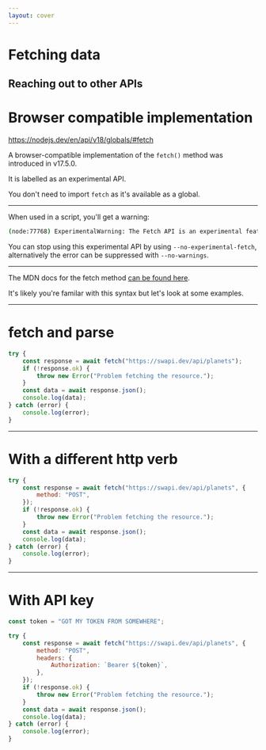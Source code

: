 ```yaml
---
layout: cover
---
```


# Fetching data
Reaching out to other APIs
---

# Browser compatible implementation

https://nodejs.dev/en/api/v18/globals/#fetch

A browser-compatible implementation of the `fetch()` method was introduced in v17.5.0.

It is labelled as an experimental API.

You don't need to import `fetch` as it's available as a global.

---

When used in a script, you'll get a warning:

```bash
(node:77768) ExperimentalWarning: The Fetch API is an experimental feature. This feature could change at any time
```

You can stop using this experimental API by using `--no-experimental-fetch`, alternatively the error can be suppressed with `--no-warnings`.

---

The MDN docs for the fetch method [can be found here](https://developer.mozilla.org/en-US/docs/Web/API/fetch).

It's likely you're familar with this syntax but let's look at some examples.

---

# fetch and parse



```js {all|2|3-5|6|7}
try {
	const response = await fetch("https://swapi.dev/api/planets");
	if (!response.ok) {
		throw new Error("Problem fetching the resource.");
	}
	const data = await response.json();
	console.log(data);
} catch (error) {
	console.log(error);
}
```

---

# With a different http verb

```js {all|2-4|5-9|all}
try {
	const response = await fetch("https://swapi.dev/api/planets", {
		method: "POST",
	});
	if (!response.ok) {
		throw new Error("Problem fetching the resource.");
	}
	const data = await response.json();
	console.log(data);
} catch (error) {
	console.log(error);
}
```

---

# With API key

```js {all|5-8}
const token = "GOT MY TOKEN FROM SOMEWHERE";

try {
	const response = await fetch("https://swapi.dev/api/planets", {
		method: "POST",
		headers: {
			Authorization: `Bearer ${token}`,
		},
	});
	if (!response.ok) {
		throw new Error("Problem fetching the resource.");
	}
	const data = await response.json();
	console.log(data);
} catch (error) {
	console.log(error);
}
```
